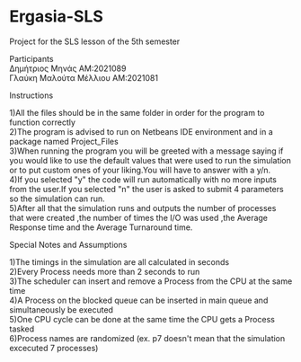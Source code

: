 # Ergasia-SLS
Project for the SLS lesson of the 5th semester 

Participants      
Δημήτριος Μηνάς ΑΜ:2021089      
Γλαύκη Μαλούτα Μέλλιου ΑΜ:2021081      


Instructions     

1)All the files should be in the same folder in order for the program to function correctly     
2)The program is advised to run on Netbeans IDE environment and in a package named Project_Files    
3)When running the program you will be greeted with a message saying if you would like to use the default values that were used to run the simulation or to put custom ones of your liking.You will have to answer with a y/n.        
4)If you selected "y" the code will run automatically with no more inputs from the user.If you selected "n" the user is asked to submit 4 parameters so the simulation can run.     
5)After all that the simulation runs and outputs the number of processes that were created ,the number of times the I/O was used ,the Average Response time and the Average Turnaround time.    

     

Special Notes and Assumptions  
  
1)The timings in the simulation are all calculated in seconds       
2)Every Process needs more than 2 seconds to run     
3)The scheduler can insert and remove a Process from the  CPU at the same time      
4)A Process on the blocked queue can be inserted in main queue and simultaneously be executed      
5)One CPU cycle can be done at the same time the CPU gets a Process tasked   
6)Process names are randomized (ex. p7 doesn't mean that the simulation excecuted 7 processes)  

